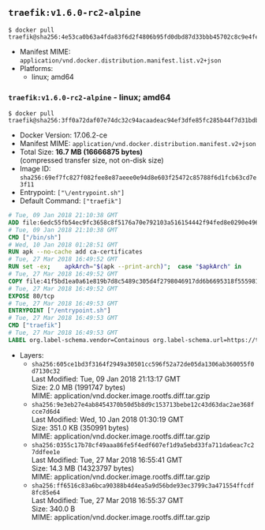 ## `traefik:v1.6.0-rc2-alpine`

```console
$ docker pull traefik@sha256:4e53ca0b63a4fda83f6d2f4806b95fd0dbd87d33bbb45702c8c9e4fe26589796
```

-	Manifest MIME: `application/vnd.docker.distribution.manifest.list.v2+json`
-	Platforms:
	-	linux; amd64

### `traefik:v1.6.0-rc2-alpine` - linux; amd64

```console
$ docker pull traefik@sha256:3ff0a72daf07e74dc32c94acaadeac94ef3dfe85fc285b44f7d31bdb9815bf20
```

-	Docker Version: 17.06.2-ce
-	Manifest MIME: `application/vnd.docker.distribution.manifest.v2+json`
-	Total Size: **16.7 MB (16666875 bytes)**  
	(compressed transfer size, not on-disk size)
-	Image ID: `sha256:69ef7fc827f082fee8e87aeee0e94d8e603f25472c85788f6d1fcb63cd7e3f11`
-	Entrypoint: `["\/entrypoint.sh"]`
-	Default Command: `["traefik"]`

```dockerfile
# Tue, 09 Jan 2018 21:10:38 GMT
ADD file:6edc55fb54ec9fc3658c8f5176a70e792103a516154442f94fed8e0290e4960e in / 
# Tue, 09 Jan 2018 21:10:38 GMT
CMD ["/bin/sh"]
# Wed, 10 Jan 2018 01:28:51 GMT
RUN apk --no-cache add ca-certificates
# Tue, 27 Mar 2018 16:49:52 GMT
RUN set -ex; 	apkArch="$(apk --print-arch)"; 	case "$apkArch" in 		armhf) arch='arm' ;; 		aarch64) arch='arm64' ;; 		x86_64) arch='amd64' ;; 		*) echo >&2 "error: unsupported architecture: $apkArch"; exit 1 ;; 	esac; 	apk add --no-cache --virtual .fetch-deps libressl; 	wget -O /usr/local/bin/traefik "https://github.com/containous/traefik/releases/download/v1.6.0-rc2/traefik_linux-$arch"; 	apk del .fetch-deps; 	chmod +x /usr/local/bin/traefik
# Tue, 27 Mar 2018 16:49:52 GMT
COPY file:41f5bd1ea0a61e819b7d8c5489c305d4f2798046917dd6b6695318f555981727 in / 
# Tue, 27 Mar 2018 16:49:52 GMT
EXPOSE 80/tcp
# Tue, 27 Mar 2018 16:49:53 GMT
ENTRYPOINT ["/entrypoint.sh"]
# Tue, 27 Mar 2018 16:49:53 GMT
CMD ["traefik"]
# Tue, 27 Mar 2018 16:49:53 GMT
LABEL org.label-schema.vendor=Containous org.label-schema.url=https://traefik.io org.label-schema.name=Traefik org.label-schema.description=A modern reverse-proxy org.label-schema.version=v1.6.0-rc2 org.label-schema.docker.schema-version=1.0
```

-	Layers:
	-	`sha256:605ce1bd3f3164f2949a30501cc596f52a72de05da1306ab360055f0d7130c32`  
		Last Modified: Tue, 09 Jan 2018 21:13:17 GMT  
		Size: 2.0 MB (1991747 bytes)  
		MIME: application/vnd.docker.image.rootfs.diff.tar.gzip
	-	`sha256:9e3eb27e4ab8454370b50d5b8d9c153713bebe12c43d63dac2ae368fcce7d6d4`  
		Last Modified: Wed, 10 Jan 2018 01:30:19 GMT  
		Size: 351.0 KB (350991 bytes)  
		MIME: application/vnd.docker.image.rootfs.diff.tar.gzip
	-	`sha256:0355c17b78cf49aaa86fe5f4edf607ef1d9a5ebd33fa711da6eac7c27ddfee1e`  
		Last Modified: Tue, 27 Mar 2018 16:55:41 GMT  
		Size: 14.3 MB (14323797 bytes)  
		MIME: application/vnd.docker.image.rootfs.diff.tar.gzip
	-	`sha256:ff6516c83a6bca90388b4d4ea5a9d56bde93ec3799c3a471554ffcdf8fc85e64`  
		Last Modified: Tue, 27 Mar 2018 16:55:37 GMT  
		Size: 340.0 B  
		MIME: application/vnd.docker.image.rootfs.diff.tar.gzip

